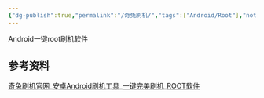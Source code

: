 ```yaml
---
{"dg-publish":true,"permalink":"/奇兔刷机/","tags":["Android/Root"],"noteIcon":""}
---
```


Android一键root刷机软件


## 参考资料
[奇兔刷机官网_安卓Android刷机工具_一键完美刷机_ROOT软件](http://www.7to.cn/)